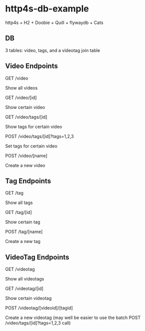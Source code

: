 # http4s-db-example

http4s + H2 + Doobie + Quill + flywaydb + Cats

## DB

3 tables: video, tags, and a videotag join table

## Video Endpoints

GET /video

Show all videos

GET /video/[id]

Show certain video

GET /video/tags/[id]

Show tags for certain video

POST /video/tags/[id]?tags=1,2,3

Set tags for certain video

POST /video/[name]

Create a new video

## Tag Endpoints

GET /tag

Show all tags

GET /tag/[id]

Show certain tag

POST /tag/[name]

Create a new tag

## VideoTag Endpoints

GET /videotag

Show all videotags

GET /videotag/[id]

Show certain videotag

POST /videotag/[videoid]/[tagid]

Create a new videotag (may well be easier to use the batch POST /video/tags/[id]?tags=1,2,3 call)
